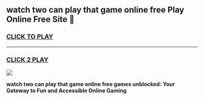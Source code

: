 
## watch two can play that game online free Play Online Free Site 👋
<h3>
<a href="https://download.freeplayer.one?title=watch_two_can_play_that_game_online_free&ref=21F">CLICK TO PLAY</a></h3>
<hr>

<h3>
<a href="https://download.freeplayer.one?title=watch_two_can_play_that_game_online_free&ref=21F">CLICK 2 PLAY</a>
  
</h3>

<a href="https://download.freeplayer.one?title=watch_two_can_play_that_game_online_free&ref=21F"><img src="https://cdnb.artstation.com/p/assets/images/images/032/539/853/original/anto-thomas-button-gif.gif"></a>


**watch two can play that game online free games unblocked: Your Gateway to Fun and Accessible Online Gaming**
